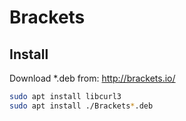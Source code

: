 # Brackets

## Install

Download *.deb from: http://brackets.io/

```bash
sudo apt install libcurl3
sudo apt install ./Brackets*.deb 
```
